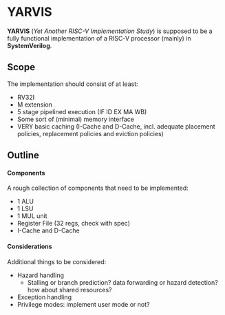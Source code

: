 # YARVIS

**YARVIS** (*Yet Another RISC-V Implementation Study*) is supposed to be a fully functional implementation of a RISC-V processor (mainly) in **SystemVerilog**.

## Scope

The implementation should consist of at least:
- RV32I
- M extension
- 5 stage pipelined execution (IF ID EX MA WB)
- Some sort of (minimal) memory interface
- VERY basic caching (I-Cache and D-Cache, incl. adequate placement policies, replacement policies and eviction policies)

## Outline

#### Components
A rough collection of components that need to be implemented:
- 1 ALU
- 1 LSU
- 1 MUL unit
- Register File (32 regs, check with spec)
- I-Cache and D-Cache

#### Considerations
Additional things to be considered:
- Hazard handling
    - Stalling or branch prediction? data forwarding or hazard detection? how about shared resources?
- Exception handling
- Privilege modes: implement user mode or not?